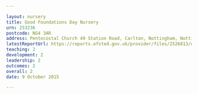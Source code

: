 ```yaml
---

layout: nursery
title: Good Foundations Day Nursery
urn: 253236
postcode: NG4 3AR
address: Pentecostal Church 49 Station Road, Carlton, Nottingham, Nottinghamshire, NG4 3AR
latestReportUrl: https://reports.ofsted.gov.uk/provider/files/2526813/urn/253236.pdf
teaching: 2
development: 2
leadership: 2
outcomes: 2
overall: 2
date: 9 October 2015

---
```

